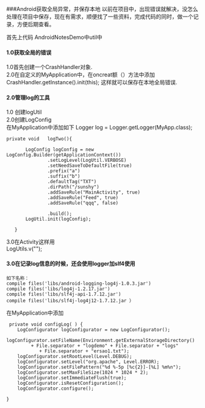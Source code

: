 ###Android获取全局异常，并保存本地
以前在项目中，出现错误就解决，没怎么处理在项目中保存，现在有需求，顺便找了一些资料，完成代码的同时，做一个记录，方便后期查看。         

首先上代码     AndroidNotesDemo中util中
#### 1.0获取全局的错误
1.0首先创建一个CrashHandler对象.     
2.0在自定义的MyApplication中，在oncreat额（）方法中添加
  CrashHandler.getInstance().init(this);
这样就可以保存在本地全局错误.       
#### 2.0管理log的工具    
 1.0 创建logUtil      
  2.0创建LogConfig     
  在MyApplication中添加如下
     Logger log = Logger.getLogger(MyApp.class);

    private void   logTwo(){

           LogConfig logConfig = new LogConfig.Builder(getApplicationContext())
                   .setLogLevel(LogUtil.VERBOSE)
                   .setNeedSaveToDefaultFile(true)
                   .prefix("a")
                   .suffix("b")
                   .defaultTag("TXT")
                   .dirPath("/sunshy")
                   .addSaveRule("MainActivity", true)
                   .addSaveRule("Feed", true)
                   .addSaveRule("qqq", false)

                   .build();
           LogUtil.init(logConfig);

       }


   3.0在Activity这样用     
     LogUtils.v("");     
    

#### 3.0在记录log信息的时候，还会使用logger加slf4使用
    如下名称：        
    compile files('libs/android-logging-log4j-1.0.3.jar')         
    compile files('libs/log4j-1.2.17.jar')         
    compile files('libs/slf4j-api-1.7.12.jar')          
    compile files('libs/slf4j-log4j12-1.7.12.jar ）
  在MyApplication中添加

     private void configLog( ) {
        LogConfigurator logConfigurator = new LogConfigurator();
        logConfigurator.setFileName(Environment.getExternalStorageDirectory()
             + File.separator + "logdemo" + File.separator + "logs"
                + File.separator + "ersao1.txt");
        logConfigurator.setRootLevel(Level.DEBUG);
        logConfigurator.setLevel("org.apache", Level.ERROR);
        logConfigurator.setFilePattern("%d %-5p [%c{2}]-[%L] %m%n");
        logConfigurator.setMaxFileSize(1024 * 1024 * 2);
        logConfigurator.setImmediateFlush(true);
        logConfigurator.isResetConfiguration();
        logConfigurator.configure();

    }


               








       
   
